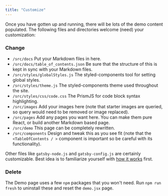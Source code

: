 ```yaml
---
title: "Customize"
---
```


Once you have gotten up and running, there will be lots of the demo content populated. The following files and directories welcome (need) your customization:

### Change

* `/src/docs` Put your Markdown files in here.
* `/src/docs/table_of_contents.json` Be sure that the structure of this is kept in sync with your Markdown files.
* `/src/styles/globalStyles.js` The styled-components tool for setting global styles.
* `/src/styles/theme.js` The styled-components theme used throughout the site.
* `/src/styles/css/code.css` The PrismJS for code block syntax highlighting.
* `/src/images` Add your images here (note that starter images are queried, so query would need to be removed or image replaced).
* `/src/pages` Add any pages you want here. You can make them pure React, or build another Markdown based page.
* `/src/demo` This page can be completely rewritten.
* `/src/components` Design and tweak this as you see fit (note that the `<TableOfContents / >` component is important so be careful with its functionality).

Other files like `gatsby-node.js` and `gatsby-config.js` are certainly customizable. Best idea is to familiarize yourself with [how it works](./basic-data-flow) first.

### Delete

The Demo page uses a few `npm` packages that you won't need. Run `npm run fresh` to uninstall these and reset the `demo.jsx` page.
